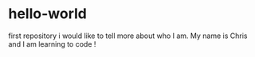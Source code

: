 # hello-world
first repository
i would like to tell more about who I am. My name is Chris and I am learning to code !
